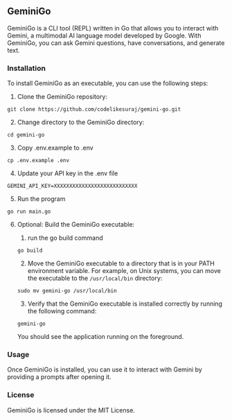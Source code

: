 ## GeminiGo

GeminiGo is a CLI tool (REPL) written in Go that allows you to interact with Gemini, a multimodal AI language model developed by Google.
With GeminiGo, you can ask Gemini questions, have conversations, and generate text.

### Installation

To install GeminiGo as an executable, you can use the following steps:

1. Clone the GeminiGo repository:

```
git clone https://github.com/codelikesuraj/gemini-go.git
```

2. Change directory to the GeminiGo directory:

```
cd gemini-go
```

3. Copy .env.example to .env
```
cp .env.example .env
```

4. Update your API key in the .env file
```
GEMINI_API_KEY=XXXXXXXXXXXXXXXXXXXXXXXXXXX
```

5. Run the program
```
go run main.go
```
6. Optional: Build the GeminiGo executable:
    1. run the go build command
    
    ```
    go build
    ```
    
    2. Move the GeminiGo executable to a directory that is in your PATH environment variable. For example, on Unix systems, you can move the executable to the `/usr/local/bin` directory:

    ```
    sudo mv gemini-go /usr/local/bin
    ```

    3. Verify that the GeminiGo executable is installed correctly by running the following command:

    ```
    gemini-go
    ```

    You should see the application running on the foreground.

### Usage

Once GeminiGo is installed, you can use it to interact with Gemini by providing a prompts after opening it.

### License

GeminiGo is licensed under the MIT License.